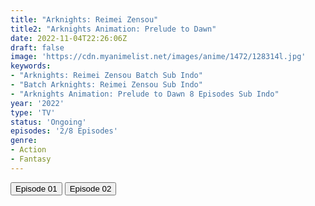 ```yaml
---
title: "Arknights: Reimei Zensou"
title2: "Arknights Animation: Prelude to Dawn"
date: 2022-11-04T22:26:06Z
draft: false
image: 'https://cdn.myanimelist.net/images/anime/1472/128314l.jpg'
keywords:
- "Arknights: Reimei Zensou Batch Sub Indo"
- "Batch Arknights: Reimei Zensou Sub Indo"
- "Arknights Animation: Prelude to Dawn 8 Episodes Sub Indo"
year: '2022'
type: 'TV'
status: 'Ongoing'
episodes: '2/8 Episodes'
genre:
- Action
- Fantasy
---
```


<div class="d-g gg-5 gtc-r ai-c">
<button onclick="window.open('?arc=c4Er3frFgu_20221029/1/MP4/Kuramanime-ARKNGT-01-480p-Huntersekai','_blank')">Episode 01</button>
<button onclick="window.open('?arc=r3D0X0Dxmz_20221105/2/MP4/Kuramanime-ARKNGT-02-480p-Huntersekai','_blank')">Episode 02</button>
</div>